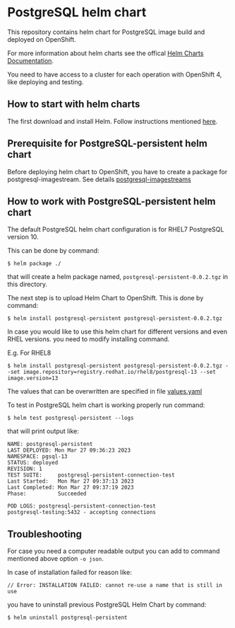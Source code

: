 # PostgreSQL helm chart

This repository contains helm chart for PostgreSQL image build and deployed on OpenShift.

For more information about helm charts see the offical [Helm Charts Documentation](https://helm.sh/).

You need to have access to a cluster for each operation with OpenShift 4, like deploying and testing.

## How to start with helm charts

The first download and install Helm. Follow instructions mentioned [here](https://helm.sh/docs/intro/install/).

## Prerequisite for PostgreSQL-persistent helm chart
Before deploying helm chart to OpenShift, you have to create a package for postgresql-imagestream.
See details [postgresql-imagestreams](../postgresql-imagestreams/README.md)


## How to work with PostgreSQL-persistent helm chart

The default PostgreSQL helm chart configuration is for RHEL7 PostgreSQL version 10.

This can be done by command:

```commandline
$ helm package ./
```

that will create a helm package named, `postgresql-persistent-0.0.2.tgz` in this directory.

The next step is to upload Helm Chart to OpenShift. This is done by command:

```commandline
$ helm install postgresql-persistent postgresql-persistent-0.0.2.tgz
```

In case you would like to use this helm chart for different versions and even RHEL versions.
you need to modify installing command.

E.g. For RHEL8

```commandline
$ helm install postgresql-persistent postgresql-persistent-0.0.2.tgz --set image.repository=registry.redhat.io/rhel8/postgresql-13 --set image.version=13
```
The values that can be overwritten are specified in file [values.yaml](./values.yaml)

To test in PostgreSQL helm chart is working properly run command:

```commandline
$ helm test postgresql-persistent --logs
```
that will print output like:
```commandline
NAME: postgresql-persistent
LAST DEPLOYED: Mon Mar 27 09:36:23 2023
NAMESPACE: pgsql-13
STATUS: deployed
REVISION: 1
TEST SUITE:     postgresql-persistent-connection-test
Last Started:   Mon Mar 27 09:37:13 2023
Last Completed: Mon Mar 27 09:37:19 2023
Phase:          Succeeded

POD LOGS: postgresql-persistent-connection-test
postgresql-testing:5432 - accepting connections
```
## Troubleshooting
For case you need a computer readable output you can add to command mentioned above option `-o json`.

In case of installation failed for reason like:
```commandline
// Error: INSTALLATION FAILED: cannot re-use a name that is still in use
```
you have to uninstall previous PostgreSQL Helm Chart by command:

```commandline
$ helm uninstall postgresql-persistent
```


